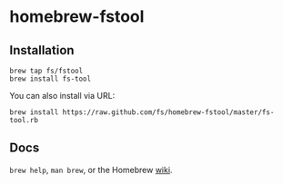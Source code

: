 homebrew-fstool
===============

Installation
---

```shell
brew tap fs/fstool
brew install fs-tool
```

You can also install via URL:

```
brew install https://raw.github.com/fs/homebrew-fstool/master/fs-tool.rb
```

Docs
----

`brew help`, `man brew`, or the Homebrew [wiki](http://wiki.github.com/mxcl/homebrew).
